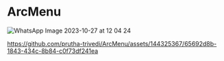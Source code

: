 # ArcMenu
![WhatsApp Image 2023-10-27 at 12 04 24](https://github.com/prutha-trivedi/ArcMenu/assets/144325367/8c17dcba-b8b2-497c-9a53-00d14e29b4e4)


https://github.com/prutha-trivedi/ArcMenu/assets/144325367/65692d8b-1843-434c-8b84-c0f73df241ea


